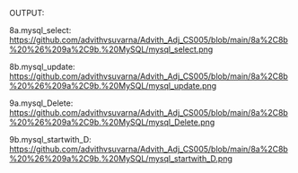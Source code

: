 OUTPUT:

8a.mysql_select: https://github.com/advithvsuvarna/Advith_Adj_CS005/blob/main/8a%2C8b%20%26%209a%2C9b.%20MySQL/mysql_select.png

8b.mysql_update: https://github.com/advithvsuvarna/Advith_Adj_CS005/blob/main/8a%2C8b%20%26%209a%2C9b.%20MySQL/mysql_update.png

9a.mysql_Delete: https://github.com/advithvsuvarna/Advith_Adj_CS005/blob/main/8a%2C8b%20%26%209a%2C9b.%20MySQL/mysql_Delete.png

9b.mysql_startwith_D: https://github.com/advithvsuvarna/Advith_Adj_CS005/blob/main/8a%2C8b%20%26%209a%2C9b.%20MySQL/mysql_startwith_D.png
